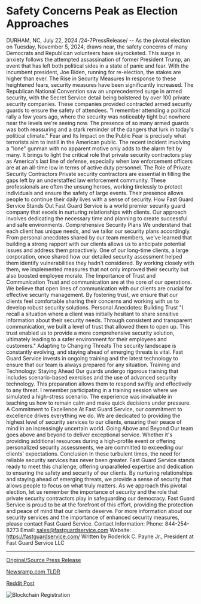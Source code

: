 # Safety Concerns Peak as Election Approaches

DURHAM, NC, July 22, 2024 /24-7PressRelease/ -- As the pivotal election on Tuesday, November 5, 2024, draws near, the safety concerns of many Democrats and Republican volunteers have skyrocketed. This surge in anxiety follows the attempted assassination of former President Trump, an event that has left both political sides in a state of panic and fear. With the incumbent president, Joe Biden, running for re-election, the stakes are higher than ever.  The Rise in Security Measures In response to these heightened fears, security measures have been significantly increased. The Republican National Convention saw an unprecedented surge in armed security, with the Secret Service detail being bolstered by over 100 private security companies. These companies provided contracted armed security guards to ensure the safety of attendees.  "I remember attending a political rally a few years ago, where the security was noticeably tight but nowhere near the levels we're seeing now. The presence of so many armed guards was both reassuring and a stark reminder of the dangers that lurk in today's political climate."  Fear and Its Impact on the Public Fear is precisely what terrorists aim to instill in the American public. The recent incident involving a "lone" gunman with no apparent motive only adds to the alarm felt by many. It brings to light the critical role that private security contractors play as America's last line of defense, especially when law enforcement officers are at an all-time low in terms of active duty personnel.  The Role of Private Security Contractors Private security contractors are essential in filling the gaps left by an understaffed law enforcement community. These professionals are often the unsung heroes, working tirelessly to protect individuals and ensure the safety of large events. Their presence allows people to continue their daily lives with a sense of security.  How Fast Guard Service Stands Out Fast Guard Service is a world premier security guard company that excels in nurturing relationships with clients. Our approach involves dedicating the necessary time and planning to create successful and safe environments.  Comprehensive Security Plans We understand that each client has unique needs, and we tailor our security plans accordingly. From personal anecdotes shared by our team members, we've learned that building a strong rapport with our clients allows us to anticipate potential issues and address them proactively.  One of our long-time clients, a large corporation, once shared how our detailed security assessment helped them identify vulnerabilities they hadn't considered. By working closely with them, we implemented measures that not only improved their security but also boosted employee morale.  The Importance of Trust and Communication Trust and communication are at the core of our operations. We believe that open lines of communication with our clients are crucial for effective security management. By fostering trust, we ensure that our clients feel comfortable sharing their concerns and working with us to develop robust security solutions.  Personal Anecdotes: Building Trust "I recall a situation where a client was initially hesitant to share sensitive information about their security needs. Through consistent and transparent communication, we built a level of trust that allowed them to open up. This trust enabled us to provide a more comprehensive security solution, ultimately leading to a safer environment for their employees and customers."  Adapting to Changing Threats The security landscape is constantly evolving, and staying ahead of emerging threats is vital. Fast Guard Service invests in ongoing training and the latest technology to ensure that our team is always prepared for any situation.  Training and Technology: Staying Ahead Our guards undergo rigorous training that includes scenario-based exercises and the use of advanced security technology. This preparation allows them to respond swiftly and effectively to any threat. I remember participating in a training session where we simulated a high-stress scenario. The experience was invaluable in teaching us how to remain calm and make quick decisions under pressure.  A Commitment to Excellence At Fast Guard Service, our commitment to excellence drives everything we do. We are dedicated to providing the highest level of security services to our clients, ensuring their peace of mind in an increasingly uncertain world.  Going Above and Beyond Our team goes above and beyond to deliver exceptional service. Whether it's providing additional resources during a high-profile event or offering personalized security assessments, we are committed to exceeding our clients' expectations.  Conclusion In these turbulent times, the need for reliable security services has never been greater. Fast Guard Service stands ready to meet this challenge, offering unparalleled expertise and dedication to ensuring the safety and security of our clients. By nurturing relationships and staying ahead of emerging threats, we provide a sense of security that allows people to focus on what truly matters.  As we approach this pivotal election, let us remember the importance of security and the role that private security contractors play in safeguarding our democracy. Fast Guard Service is proud to be at the forefront of this effort, providing the protection and peace of mind that our clients deserve.  For more information about our security services and the importance of enhanced security measures, please contact Fast Guard Service.  Contact Information:  Phone: 844-254-8273 Email: sales@fastguardservice.com Website: https://fastguardservice.com/  Written by Roderick C. Payne Jr., President at Fast Guard Service LLC 

---

[Original/Source Press Release](https://www.24-7pressrelease.com/press-release/512727/safety-concerns-peak-as-election-approaches)
                    

[Newsramp.com TLDR](None) 



[Reddit Post](https://www.reddit.com/r/newsramp/comments/1e981fp/surge_in_security_measures_and_the_role_of/) 



![Blockchain Registration](https://cdn.newsramp.app/24-7PressRelease/qrcode/247/22/vastjo0m.webp)